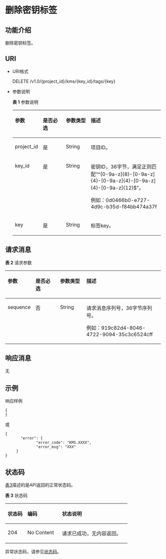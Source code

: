 # 删除密钥标签<a name="dew_02_0047"></a>

## 功能介绍<a name="section193641144611"></a>

删除密钥标签。

## URI<a name="section6472103664610"></a>

-   URI格式

    DELETE /v1.0/\{project\_id\}/kms/\{key\_id\}/tags/\{key\}

-   参数说明

    **表 1**  参数说明

    <a name="table3777142984717"></a>
    <table><thead align="left"><tr id="row1077710299477"><th class="cellrowborder" valign="top" width="17%" id="mcps1.2.5.1.1"><p id="p1577110425210"><a name="p1577110425210"></a><a name="p1577110425210"></a>参数</p>
    </th>
    <th class="cellrowborder" valign="top" width="16%" id="mcps1.2.5.1.2"><p id="p167751142326"><a name="p167751142326"></a><a name="p167751142326"></a>是否必选</p>
    </th>
    <th class="cellrowborder" valign="top" width="17%" id="mcps1.2.5.1.3"><p id="p157711420214"><a name="p157711420214"></a><a name="p157711420214"></a>参数类型</p>
    </th>
    <th class="cellrowborder" valign="top" width="50%" id="mcps1.2.5.1.4"><p id="p1877644212217"><a name="p1877644212217"></a><a name="p1877644212217"></a>描述</p>
    </th>
    </tr>
    </thead>
    <tbody><tr id="row17777142912470"><td class="cellrowborder" valign="top" width="17%" headers="mcps1.2.5.1.1 "><p id="p1277782954712"><a name="p1277782954712"></a><a name="p1277782954712"></a>project_id</p>
    </td>
    <td class="cellrowborder" valign="top" width="16%" headers="mcps1.2.5.1.2 "><p id="p577711293474"><a name="p577711293474"></a><a name="p577711293474"></a>是</p>
    </td>
    <td class="cellrowborder" valign="top" width="17%" headers="mcps1.2.5.1.3 "><p id="p988536101020"><a name="p988536101020"></a><a name="p988536101020"></a>String</p>
    </td>
    <td class="cellrowborder" valign="top" width="50%" headers="mcps1.2.5.1.4 "><p id="p177771729114715"><a name="p177771729114715"></a><a name="p177771729114715"></a>项目ID。</p>
    </td>
    </tr>
    <tr id="row9777132904717"><td class="cellrowborder" valign="top" width="17%" headers="mcps1.2.5.1.1 "><p id="p18777192911477"><a name="p18777192911477"></a><a name="p18777192911477"></a>key_id</p>
    </td>
    <td class="cellrowborder" valign="top" width="16%" headers="mcps1.2.5.1.2 "><p id="p27774293475"><a name="p27774293475"></a><a name="p27774293475"></a>是</p>
    </td>
    <td class="cellrowborder" valign="top" width="17%" headers="mcps1.2.5.1.3 "><p id="p208879615108"><a name="p208879615108"></a><a name="p208879615108"></a>String</p>
    </td>
    <td class="cellrowborder" valign="top" width="50%" headers="mcps1.2.5.1.4 "><p id="p17777122912478"><a name="p17777122912478"></a><a name="p17777122912478"></a>密钥ID，36字节，满足正则匹配<span class="parmvalue" id="parmvalue11700755192415"><a name="parmvalue11700755192415"></a><a name="parmvalue11700755192415"></a>“^[0-9a-z]{8}-[0-9a-z]{4}-[0-9a-z]{4}-[0-9a-z]{4}-[0-9a-z]{12}$”</span>。</p>
    <p id="p1777762912477"><a name="p1777762912477"></a><a name="p1777762912477"></a>例如：0d0466b0-e727-4d9c-b35d-f84bb474a37f</p>
    </td>
    </tr>
    <tr id="row477712296472"><td class="cellrowborder" valign="top" width="17%" headers="mcps1.2.5.1.1 "><p id="p1077718295475"><a name="p1077718295475"></a><a name="p1077718295475"></a>key</p>
    </td>
    <td class="cellrowborder" valign="top" width="16%" headers="mcps1.2.5.1.2 "><p id="p6777202934712"><a name="p6777202934712"></a><a name="p6777202934712"></a>是</p>
    </td>
    <td class="cellrowborder" valign="top" width="17%" headers="mcps1.2.5.1.3 "><p id="p48901667103"><a name="p48901667103"></a><a name="p48901667103"></a>String</p>
    </td>
    <td class="cellrowborder" valign="top" width="50%" headers="mcps1.2.5.1.4 "><p id="p3777429154716"><a name="p3777429154716"></a><a name="p3777429154716"></a>标签key。</p>
    </td>
    </tr>
    </tbody>
    </table>


## 请求消息<a name="section2156440194715"></a>

**表 2**  请求参数

<a name="table1916151124817"></a>
<table><thead align="left"><tr id="row12161010481"><th class="cellrowborder" valign="top" width="17%" id="mcps1.2.5.1.1"><p id="p5871637557"><a name="p5871637557"></a><a name="p5871637557"></a>参数</p>
</th>
<th class="cellrowborder" valign="top" width="16%" id="mcps1.2.5.1.2"><p id="p1087537152"><a name="p1087537152"></a><a name="p1087537152"></a>是否必选</p>
</th>
<th class="cellrowborder" valign="top" width="17%" id="mcps1.2.5.1.3"><p id="p2087337858"><a name="p2087337858"></a><a name="p2087337858"></a>参数类型</p>
</th>
<th class="cellrowborder" valign="top" width="50%" id="mcps1.2.5.1.4"><p id="p1687193712516"><a name="p1687193712516"></a><a name="p1687193712516"></a>描述</p>
</th>
</tr>
</thead>
<tbody><tr id="row71613116485"><td class="cellrowborder" valign="top" width="17%" headers="mcps1.2.5.1.1 "><p id="p196201876489"><a name="p196201876489"></a><a name="p196201876489"></a>sequence</p>
</td>
<td class="cellrowborder" valign="top" width="16%" headers="mcps1.2.5.1.2 "><p id="p1662057164815"><a name="p1662057164815"></a><a name="p1662057164815"></a>否</p>
</td>
<td class="cellrowborder" valign="top" width="17%" headers="mcps1.2.5.1.3 "><p id="p4386100291125"><a name="p4386100291125"></a><a name="p4386100291125"></a>String</p>
</td>
<td class="cellrowborder" valign="top" width="50%" headers="mcps1.2.5.1.4 "><p id="p26209724811"><a name="p26209724811"></a><a name="p26209724811"></a>请求消息序列号，36字节序列号。</p>
<p id="p1162010716486"><a name="p1162010716486"></a><a name="p1162010716486"></a>例如：919c82d4-8046-4722-9094-35c3c6524cff</p>
</td>
</tr>
</tbody>
</table>

## 响应消息<a name="section7456133764811"></a>

无

## 示例<a name="section1482722615177"></a>

响应样例

```
{ 
}
```

或

```
{    
       "error": {        
              "error_code": "KMS.XXXX",        
              "error_msg": "XXX"     
     } 
}
```

## 状态码<a name="section192111133389"></a>

[表3](#dew_02_0045_table3885195311010)描述的是API返回的正常状态码。

**表 3**  状态码

<a name="dew_02_0045_table3885195311010"></a>
<table><thead align="left"><tr id="dew_02_0045_row08858533011"><th class="cellrowborder" valign="top" width="16.16%" id="mcps1.2.4.1.1"><p id="dew_02_0045_p18885105310016"><a name="dew_02_0045_p18885105310016"></a><a name="dew_02_0045_p18885105310016"></a>状态码</p>
</th>
<th class="cellrowborder" valign="top" width="28.28%" id="mcps1.2.4.1.2"><p id="dew_02_0045_p488513536011"><a name="dew_02_0045_p488513536011"></a><a name="dew_02_0045_p488513536011"></a>编码</p>
</th>
<th class="cellrowborder" valign="top" width="55.559999999999995%" id="mcps1.2.4.1.3"><p id="dew_02_0045_p188852531708"><a name="dew_02_0045_p188852531708"></a><a name="dew_02_0045_p188852531708"></a>状态说明</p>
</th>
</tr>
</thead>
<tbody><tr id="dew_02_0045_row6885125316018"><td class="cellrowborder" valign="top" width="16.16%" headers="mcps1.2.4.1.1 "><p id="dew_02_0045_p188851853102"><a name="dew_02_0045_p188851853102"></a><a name="dew_02_0045_p188851853102"></a>204</p>
</td>
<td class="cellrowborder" valign="top" width="28.28%" headers="mcps1.2.4.1.2 "><p id="dew_02_0045_p2123920113816"><a name="dew_02_0045_p2123920113816"></a><a name="dew_02_0045_p2123920113816"></a>No Content</p>
</td>
<td class="cellrowborder" valign="top" width="55.559999999999995%" headers="mcps1.2.4.1.3 "><p id="dew_02_0045_p151239205384"><a name="dew_02_0045_p151239205384"></a><a name="dew_02_0045_p151239205384"></a>请求已成功，无内容返回。</p>
</td>
</tr>
</tbody>
</table>

异常状态码，请参见[状态码](状态码.md)。

